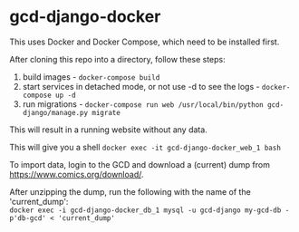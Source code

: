 # gcd-django-docker

This uses Docker and Docker Compose, which need to be installed first.

After cloning this repo into a directory, follow these steps:

1. build images - `docker-compose build`
1. start services in detached mode, or not use -d to see the logs - `docker-compose up -d`
1. run migrations - `docker-compose run web /usr/local/bin/python gcd-django/manage.py migrate`

This will result in a running website without any data.

This will give you a shell `docker exec -it gcd-django-docker_web_1 bash`

To import data, login to the GCD and download a (current) dump from https://www.comics.org/download/.

After unzipping the dump, run the following with the name of the 'current_dump':  
`docker exec -i gcd-django-docker_db_1 mysql -u gcd-django my-gcd-db -p'db-gcd' < 'current_dump'`


